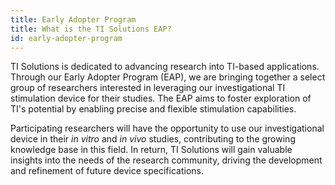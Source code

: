 ```yaml
---
title: Early Adopter Program
title: What is the TI Solutions EAP?
id: early-adopter-program
---
```

TI Solutions is dedicated to advancing research into TI-based applications. Through our Early Adopter Program (EAP), we are bringing together a select group of researchers interested in leveraging our investigational TI stimulation device for their studies. The EAP aims to foster exploration of TI's potential by enabling precise and flexible stimulation capabilities.

Participating researchers will have the opportunity to use our investigational device in their *in vitro* and *in vivo* studies, contributing to the growing knowledge base in this field. In return, TI Solutions will gain valuable insights into the needs of the research community, driving the development and refinement of future device specifications.

